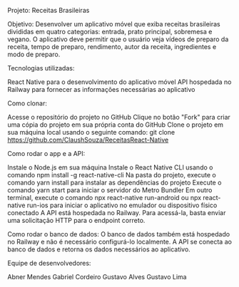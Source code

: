 Projeto: Receitas Brasileiras

Objetivo: Desenvolver um aplicativo móvel que exiba receitas brasileiras divididas em quatro categorias: entrada, prato principal, sobremesa e vegano. O aplicativo deve permitir que o usuário veja vídeos de preparo da receita, tempo de preparo, rendimento, autor da receita, ingredientes e modo de preparo.

Tecnologias utilizadas:

React Native para o desenvolvimento do aplicativo móvel
API hospedada no Railway para fornecer as informações necessárias ao aplicativo

Como clonar:

Acesse o repositório do projeto no GitHub
Clique no botão "Fork" para criar uma cópia do projeto em sua própria conta do GitHub
Clone o projeto em sua máquina local usando o seguinte comando: git clone https://github.com/ClaushSouza/ReceitasReact-Native

Como rodar o app e a API:

Instale o Node.js em sua máquina
Instale o React Native CLI usando o comando npm install -g react-native-cli
Na pasta do projeto, execute o comando yarn install para instalar as dependências do projeto
Execute o comando yarn start para iniciar o servidor do Metro Bundler
Em outro terminal, execute o comando npx react-native run-android ou npx react-native run-ios para iniciar o aplicativo no emulador ou dispositivo físico conectado
A API está hospedada no Railway. Para acessá-la, basta enviar uma solicitação HTTP para o endpoint correto.

Como rodar o banco de dados:
O banco de dados também está hospedado no Railway e não é necessário configurá-lo localmente. A API se conecta ao banco de dados e retorna os dados necessários ao aplicativo.

Equipe de desenvolvedores:

Abner Mendes
Gabriel Cordeiro
Gustavo Alves
Gustavo Lima
